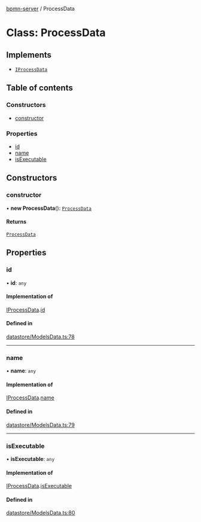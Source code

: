 [bpmn-server](../readme.md) / ProcessData

# Class: ProcessData

## Implements

- [`IProcessData`](../interfaces/IProcessData.md)

## Table of contents

### Constructors

- [constructor](ProcessData.md#constructor)

### Properties

- [id](ProcessData.md#id)
- [name](ProcessData.md#name)
- [isExecutable](ProcessData.md#isexecutable)

## Constructors

### constructor

• **new ProcessData**(): [`ProcessData`](ProcessData.md)

#### Returns

[`ProcessData`](ProcessData.md)

## Properties

### id

• **id**: `any`

#### Implementation of

[IProcessData](../interfaces/IProcessData.md).[id](../interfaces/IProcessData.md#id)

#### Defined in

[datastore/ModelsData.ts:78](https://github.com/bpmnServer/bpmn-server/blob/a424360/src/datastore/ModelsData.ts#L78)

___

### name

• **name**: `any`

#### Implementation of

[IProcessData](../interfaces/IProcessData.md).[name](../interfaces/IProcessData.md#name)

#### Defined in

[datastore/ModelsData.ts:79](https://github.com/bpmnServer/bpmn-server/blob/a424360/src/datastore/ModelsData.ts#L79)

___

### isExecutable

• **isExecutable**: `any`

#### Implementation of

[IProcessData](../interfaces/IProcessData.md).[isExecutable](../interfaces/IProcessData.md#isexecutable)

#### Defined in

[datastore/ModelsData.ts:80](https://github.com/bpmnServer/bpmn-server/blob/a424360/src/datastore/ModelsData.ts#L80)
